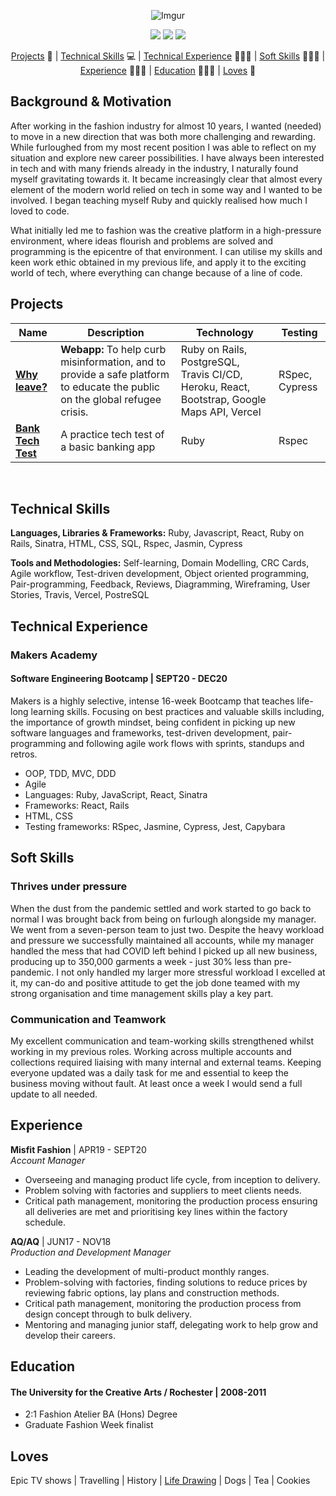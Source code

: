 <div align=center>

![Imgur](https://imgur.com/YTa3Ua5.png)

[<img src="https://img.shields.io/badge/LinkedIn-0077B5?style=for-the-badge&logo=linkedin&logoColor=white&style=plastic">](https://linkedin.com/in/rebekah-galliano)  [<img src="https://img.shields.io/badge/Codewars-B1361E?style=for-the-badge&logo=codewars&logoColor=white&style=plastic">](https://www.codewars.com/users/becag) [<img src="https://img.shields.io/badge/GitHub-100000?style=for-the-badge&logo=github&logoColor=white&style=plastic">](https://github.com/beca-g) 

[Projects](#projects) 📐 | [Technical Skills](#technical-skills) 💻 | [Technical Experience](#technical-experience) 👩🏼‍💻 | [Soft Skills](#soft-skills) 💁🏼‍♀️ |  [Experience](#experience) 👩🏼‍🎨 | [Education](#education) 👩🏼‍🎓 | [Loves](#loves) 💛  
</div>



## Background & Motivation

After working in the fashion industry for almost 10 years, I wanted (needed) to move in a new direction that was both more challenging and rewarding. While furloughed from my most recent position I was able to reflect on my situation and explore new career possibilities. I have always been interested in tech and with many friends already in the industry, I naturally found myself gravitating towards it. It became increasingly clear that almost every element of the modern world relied on tech in some way and I wanted to be involved. I began teaching myself Ruby and quickly realised how much I loved to code.

What initially led me to fashion was the creative platform in a high-pressure environment, where ideas flourish and problems are solved and programming is the epicentre of that environment. I can utilise my skills and keen work ethic obtained in my previous life, and apply it to the exciting world of tech, where everything can change because of a line of code.

 
## Projects
 
| Name | Description | Technology	| Testing	|
|-----	|------------	|------------|--------	|
| [**Why leave?**](https://github.com/Joshuamac2/Why-leave-backend) 	| **Webapp:** To help curb misinformation, and to provide a safe platform to educate the public on the global refugee crisis. 	| Ruby on Rails, PostgreSQL, Travis CI/CD, Heroku, React, Bootstrap, Google Maps API, Vercel 	| RSpec, Cypress 	|
| [**Bank Tech Test**](https://github.com/beca-g/bank-tech-test)    	| A practice tech test of a basic banking app | Ruby    | Rspec          	|

<br>

## Technical Skills

**Languages, Libraries & Frameworks:** Ruby, Javascript, React, Ruby on Rails, Sinatra, HTML, CSS, SQL, Rspec, Jasmin, Cypress

**Tools and Methodologies:** Self-learning, Domain Modelling, CRC Cards, Agile workflow, Test-driven development, Object oriented programming, Pair-programming, Feedback, Reviews, Diagramming, Wireframing, User Stories, Travis, Vercel, PostreSQL

## Technical Experience  

### Makers Academy 
#### Software Engineering Bootcamp | SEPT20 - DEC20  

Makers is a highly selective, intense 16-week Bootcamp that teaches life-long learning skills. Focusing on best practices and valuable skills including, the importance of growth mindset, being confident in picking up new software languages and frameworks, test-driven development, pair-programming and following agile work flows with sprints, standups and retros.

- OOP, TDD, MVC, DDD
- Agile
- Languages: Ruby, JavaScript, React, Sinatra
- Frameworks: React, Rails
- HTML, CSS
- Testing frameworks: RSpec, Jasmine, Cypress, Jest, Capybara

## Soft Skills
 
### Thrives under pressure
 
When the dust from the pandemic settled and work started to go back to normal I was brought back from being on furlough alongside my manager. We went from a seven-person team to just two. Despite the heavy workload and pressure we successfully maintained all accounts, while my manager handled the mess that had COVID left behind I picked up all new business, producing up to 350,000 garments a week - just 30% less than pre-pandemic.
I not only handled my larger more stressful workload I excelled at it, my can-do and positive attitude to get the job done teamed with my strong organisation and time management skills play a key part.
 
### Communication and Teamwork
 
My excellent communication and team-working skills strengthened whilst working in my previous roles. Working across multiple accounts and collections required liaising with many internal and external teams. Keeping everyone updated was a daily task for me and essential to keep the business moving without fault. At least once a week I would send a full update to all needed.

## Experience
 
**Misfit Fashion** | APR19 - SEPT20  
_Account Manager_
 
- Overseeing and managing product life cycle, from inception to delivery.
- Problem solving with factories and suppliers to meet clients needs.
- Critical path management, monitoring the production process ensuring all deliveries are met and prioritising key lines within the factory schedule.
 
**AQ/AQ** | JUN17 - NOV18  
_Production and Development Manager_
 
- Leading the development of multi-product monthly ranges.
- Problem-solving with factories, finding solutions to reduce prices by reviewing fabric options, lay plans and construction methods.
- Critical path management, monitoring the production process from design concept through to bulk delivery.
- Mentoring and managing junior staff, delegating work to help grow and develop their careers.
 
 
## Education
 
#### The University for the Creative Arts / Rochester | 2008-2011
 
- 2:1 Fashion Atelier BA (Hons) Degree
- Graduate Fashion Week finalist
 
## Loves

Epic TV shows | Travelling | History | [Life Drawing](https://www.pinterest.co.uk/becagalliano/sketching/) | Dogs | Tea | Cookies

